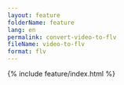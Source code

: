 ```yaml
---
layout: feature
folderName: feature
lang: en
permalink: convert-video-to-flv
fileName: video-to-flv
format: flv
---
```


 {% include feature/index.html %}